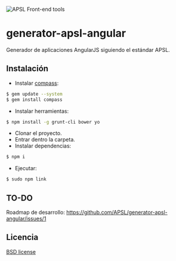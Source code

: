 ![APSL Front-end tools](https://raw.githubusercontent.com/wiki/APSL/generator-apsl-angular/apsl_frontend.png)

# generator-apsl-angular

Generador de aplicaciones AngularJS siguiendo el estándar APSL.

## Instalación

- Instalar [compass](http://compass-style.org/install/):
```bash
$ gem update --system
$ gem install compass
```
- Instalar herramientas:
```bash
$ npm install -g grunt-cli bower yo
```
- Clonar el proyecto.
- Entrar dentro la carpeta.
- Instalar dependencias:
```bash
$ npm i
```
- Ejecutar:
```bash
$ sudo npm link
```

## TO-DO

Roadmap de desarrollo: https://github.com/APSL/generator-apsl-angular/issues/1

## Licencia

[BSD license](http://opensource.org/licenses/bsd-license.php)
